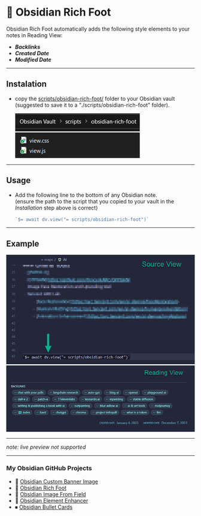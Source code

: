 # 🦶 Obsidian Rich Foot
Obsidian Rich Foot automatically adds the following style elements to your notes in Reading View:
- **_Backlinks_**
- **_Created Date_**
- **_Modified Date_**

---

## Instalation

- copy the [scripts/obsidian-rich-foot/](./obsidian-rich-foot/scripts/obsidian-rich-foot/) folder to your Obsidian vault (suggested to save it to a "./scripts/obsidian-rich-foot" folder).
  
  <img src="docs/path.png" width="333">

---

## Usage

- Add the following line to the bottom of any Obsidian note.  
  (ensure the path to the script that you copied to your vault in the *Installation* step above is correct)

    ```javascript
    `$= await dv.view("= scripts/obsidian-rich-foot")`
    ```

---

## Example

<img src="docs/rich-foot--source-view.png" width="600">
<img src="docs/rich-foot--reading-view.png" width="600">

---

_note: live preview not supported_

---

### My Obsidian GitHub Projects

- 🚩 [Obsidian Custom Banner Image](https://github.com/jparkerweb/obsidian-custom-banner-image)
- 🦶 [Obsidian Rich Foot](https://github.com/jparkerweb/obsidian-rich-foot)
- 🌅 [Obsidian Image From Field](https://github.com/jparkerweb/obsidian-image-from-field/blob/main/README.md)
- 🌟 [Obsidian Element Enhancer](https://github.com/jparkerweb/obsidian-element-enhancer)
- ⏹ [Obsidian Bullet Cards](https://github.com/jparkerweb/obsidian-bullet-cards)
